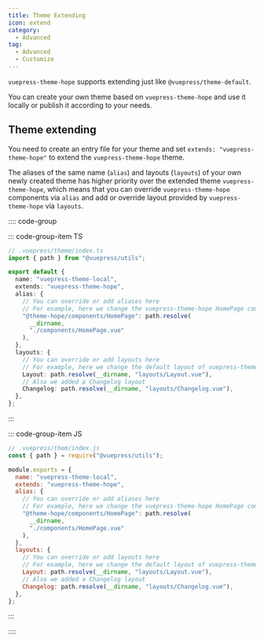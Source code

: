 ```yaml
---
title: Theme Extending
icon: extend
category:
  - Advanced
tag:
  - Advanced
  - Customize
---
```


`vuepress-theme-hope` supports extending just like `@vuepress/theme-default`.

You can create your own theme based on `vuepress-theme-hope` and use it locally or publish it according to your needs.

## Theme extending

You need to create an entry file for your theme and set `extends: "vuepress-theme-hope"` to extend the `vuepress-theme-hope` theme.

The aliases of the same name (`alias`) and layouts (`layouts`) of your own newly created theme has higher priority over the extended theme `vuepress-theme-hope`, which means that you can override `vuepress-theme-hope` components via `alias` and add or override layout provided by `vuepress-theme-hope` via `layouts`.

:::: code-group

::: code-group-item TS

```ts
// .vuepress/theme/index.ts
import { path } from "@vuepress/utils";

export default {
  name: "vuepress-theme-local",
  extends: "vuepress-theme-hope",
  alias: {
    // You can override or add aliases here
    // For example, here we change the vuepress-theme-hope HomePage component to components/HomePage.vue under our own theme
    "@theme-hope/components/HomePage": path.resolve(
      __dirname,
      "./components/HomePage.vue"
    ),
  },
  layouts: {
    // You can override or add layouts here
    // For example, here we change the default layout of vuepress-theme-hope to layouts/Layout.vue under our own theme
    Layout: path.resolve(__dirname, "layouts/Layout.vue"),
    // Also we added a Changelog layout
    Changelog: path.resolve(__dirname, "layouts/Changelog.vue"),
  },
};
```

:::

::: code-group-item JS

```js
// .vuepress/them/index.js
const { path } = require("@vuepress/utils");

module.exports = {
  name: "vuepress-theme-local",
  extends: "vuepress-theme-hope",
  alias: {
    // You can override or add aliases here
    // For example, here we change the vuepress-theme-hope HomePage component to components/HomePage.vue under our own theme
    "@theme-hope/components/HomePage": path.resolve(
      __dirname,
      "./components/HomePage.vue"
    ),
  },
  layouts: {
    // You can override or add layouts here
    // For example, here we change the default layout of vuepress-theme-hope to layouts/Layout.vue under our own theme
    Layout: path.resolve(__dirname, "layouts/Layout.vue"),
    // Also we added a Changelog layout
    Changelog: path.resolve(__dirname, "layouts/Changelog.vue"),
  },
};
```

:::

::::

